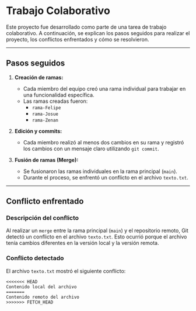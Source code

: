 # Trabajo Colaborativo

Este proyecto fue desarrollado como parte de una tarea de trabajo colaborativo. A continuación, se explican los pasos seguidos para realizar el proyecto, los conflictos enfrentados y cómo se resolvieron.

---

## **Pasos seguidos**

1. **Creación de ramas:**
   - Cada miembro del equipo creó una rama individual para trabajar en una funcionalidad específica.
   - Las ramas creadas fueron:
     - `rama-Felipe`
     - `rama-Josue`
     - `rama-Zenan`

2. **Edición y commits:**
   - Cada miembro realizó al menos dos cambios en su rama y registró los cambios con un mensaje claro utilizando `git commit`.

3. **Fusión de ramas (Merge):**
   - Se fusionaron las ramas individuales en la rama principal (`main`).
   - Durante el proceso, se enfrentó un conflicto en el archivo `texto.txt`.

---

## **Conflicto enfrentado**

### Descripción del conflicto
Al realizar un `merge` entre la rama principal (`main`) y el repositorio remoto, Git detectó un conflicto en el archivo `texto.txt`. Esto ocurrió porque el archivo tenía cambios diferentes en la versión local y la versión remota.

### Conflicto detectado
El archivo `texto.txt` mostró el siguiente conflicto:
```plaintext
<<<<<<< HEAD
Contenido local del archivo
=======
Contenido remoto del archivo
>>>>>>> FETCH_HEAD
